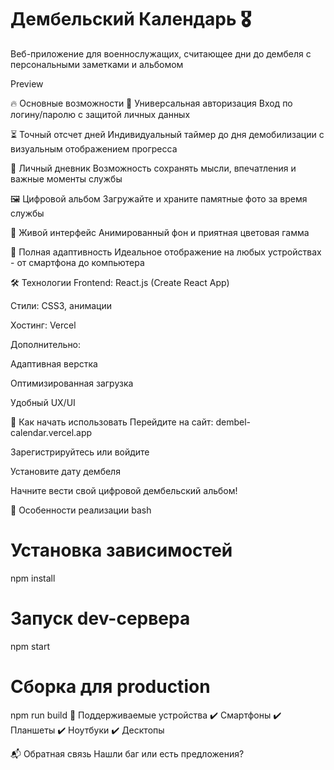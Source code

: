 # Дембельский Календарь 🎖️
Веб-приложение для военнослужащих, считающее дни до дембеля с персональными заметками и альбомом

Preview

🔥 Основные возможности
🔐 Универсальная авторизация
Вход по логину/паролю с защитой личных данных

⏳ Точный отсчет дней
Индивидуальный таймер до дня демобилизации с визуальным отображением прогресса

📔 Личный дневник
Возможность сохранять мысли, впечатления и важные моменты службы

🖼️ Цифровой альбом
Загружайте и храните памятные фото за время службы

🎨 Живой интерфейс
Анимированный фон и приятная цветовая гамма

📱 Полная адаптивность
Идеальное отображение на любых устройствах - от смартфона до компьютера

🛠 Технологии
Frontend: React.js (Create React App)

Стили: CSS3, анимации

Хостинг: Vercel

Дополнительно:

Адаптивная верстка

Оптимизированная загрузка

Удобный UX/UI

🚀 Как начать использовать
Перейдите на сайт: dembel-calendar.vercel.app

Зарегистрируйтесь или войдите

Установите дату дембеля

Начните вести свой цифровой дембельский альбом!

📌 Особенности реализации
bash
# Установка зависимостей
npm install

# Запуск dev-сервера
npm start

# Сборка для production
npm run build
📱 Поддерживаемые устройства
✔️ Смартфоны
✔️ Планшеты
✔️ Ноутбуки
✔️ Десктопы

📬 Обратная связь
Нашли баг или есть предложения?
